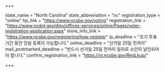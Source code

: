 +++

state_name = "North Carolina"
state_abbreviation = "nc"
registration_type = "online"
hp_link = "https://www.ncsbe.gov/voting"
registration_link = "https://www.ncdot.gov/dmv/offices-services/online/Pages/voter-registration-application.aspx"
more_info_link = "https://www.ncsbe.gov/registering/how-register"
ip_deadline = "조기 투표 기간 동안 당일 등록이 가능합니다."
online_deadline = "선거일 25일 전까지"
mail_postmarked_deadline = "반드시 선거일 25일 전까지 일자로 소인이 날인되어야 합니다."
confirm_registration_link = "https://vt.ncsbe.gov/RegLkup/"

+++